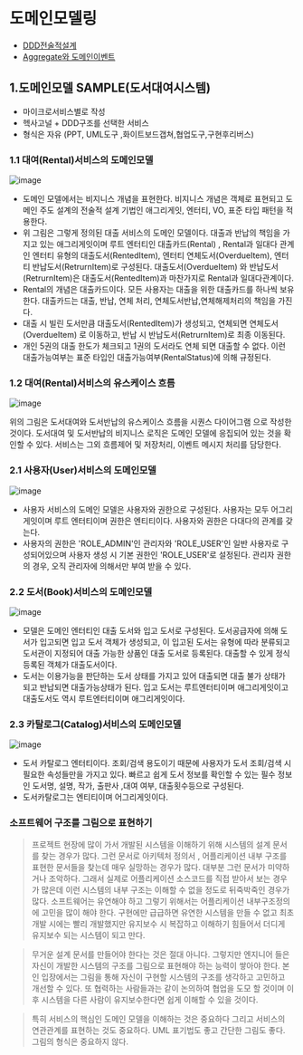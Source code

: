 # 도메인모델링
- [DDD전술적설계](https://engineering-skcc.github.io/microservice%20modeling/BackEnd-modeling-domainModeling/)
- [Aggregate와 도메인이벤트](https://engineering-skcc.github.io/microservice%20modeling/BackEnd-modeling-domainModeling/)

## 1.도메인모델 SAMPLE(도서대여시스템) 
* 마이크로서비스별로 작성
* 헥사고널 + DDD구조를 선택한 서비스
* 형식은 자유 (PPT, UML도구 ,화이트보드갭쳐,협업도구,구현후리버스)

### 1.1 대여(Rental)서비스의 도메인모델
![image](https://user-images.githubusercontent.com/15258916/96394365-bfaaba80-11fc-11eb-8e6c-7908c9b69d98.png)
-	도메인 모델에서는 비지니스 개념을 표현한다. 비지니스 개념은 객체로 표현되고 도메인 주도 설계의 전술적 설계 기법인 애그리게잇, 엔터티, VO, 표준 타입 패턴을 적용한다.
-	위 그림은 그렇게 정의된 대출 서비스의 도메인 모델이다. 대출과 반납의 책임을 가지고 있는 애그리게잇이며 루트 엔터티인 대출카드(Rental) , Rental과 일대다 관계인 엔터티 유형의 대출도서(RentedItem), 엔터티 연체도서(OverdueItem), 엔터티 반납도서(RetrurnItem)로 구성된다. 대출도서(OverdueItem) 와 반납도서(RetrurnItem)은 대출도서(RentedItem)과 마찬가지로 Rental과 일대다관계이다.
-	Rental의 개념은 대출카드이다. 모든 사용자는 대출을 위한 대출카드를 하나씩 보유한다. 대출카드는 대출, 반납, 연체 처리, 연체도서반납,연체해제처리의 책임을 가진다.
-	대출 시 빌린 도서만큼 대출도서(RentedItem)가 생성되고, 연체되면 연체도서(OverdueItem) 로 이동하고, 반납 시 반납도서(RetrurnItem)로 최종 이동된다. 
-	개인 5권의 대출 한도가 체크되고 1권의 도서라도 연체 되면 대출할 수 없다. 이런 대출가능여부는 표준 타입인 대출가능여부(RentalStatus)에 의해 규정된다.

### 1.2 대여(Rental)서비스의 유스케이스 흐름
![image](https://user-images.githubusercontent.com/15258916/87246908-5728a080-c48b-11ea-90c3-86a10a3c27c1.png)

위의 그림은 도서대여와 도서반납의 유스케이스 흐름을 시퀀스 다이어그램 으로 작성한 것이다.
도서대여 및 도서반납의 비지니스 로직은 도메인 모델에 응집되어 있는 것을 확인할 수 있다. 
서비스는 그외 흐름제어 및 저장처리, 이벤트 메시지 처리를 담당한다. 

### 2.1 사용자(User)서비스의 도메인모델
![image](https://user-images.githubusercontent.com/15258916/96394449-013b6580-11fd-11eb-9fb9-556c242fb5d9.png)
- 사용자 서비스의 도메인 모델은 사용자와 권한으로 구성된다. 사용자는 모두 어그리게잇이며 루트 엔터티이며 권한은 엔티티이다. 사용자와 권한은 다대다의 관계를 갖는다.
- 사용자의 권한은 'ROLE_ADMIN'인 관리자와 'ROLE_USER'인 일반 사용자로 구성되어있으며 사용자 생성 시 기본 권한인 'ROLE_USER'로 설정된다. 관리자 권한의 경우, 오직 관리자에 의해서만 부여 받을 수 있다.

### 2.2 도서(Book)서비스의 도메인모델
![image](https://user-images.githubusercontent.com/15258916/96394638-7c048080-11fd-11eb-9b2f-884d18369c5d.png)
- 모델은 도메인 엔터티인 대출 도서와 입고 도서로 구성된다. 도서공급자에 의해 도서가 입고되면 입고 도서 객체가 생성되고, 이 입고된 도서는 유형에 따라 분류되고 도서관이 지정되어 대출 가능한 상품인 대출 도서로 등록된다. 대출할 수 있게 정식 등록된 객체가 대출도서이다. 
- 도서는 이용가능을 판단하는 도서 상태를 가지고 있어 대출되면 대출 불가 상태가 되고 반납되면 대출가능상태가 된다. 입고 도서는 루트엔터티이며 애그리게잇이고 대출도서도 역시 루트엔터티이며 애그리게잇이다.


### 2.3 카탈로그(Catalog)서비스의 도메인모델
![image](https://user-images.githubusercontent.com/15258916/96394649-81fa6180-11fd-11eb-866b-55a6124aae69.png)
- 도서 카탈로그 엔터티이다. 조회/검색 용도이기 때문에 사용자가 도서 조회/검색 시 필요한 속성들만을 가지고 있다. 빠르고 쉽게 도서 정보를 확인할 수 있는 필수 정보인 도서명, 설명, 작가, 출판사 ,대여 여부, 대출횟수등으로 구성된다. 
- 도서카탈로그는 엔티티이며 어그리게잇이다.


### 소프트웨어 구조를 그림으로 표현하기 

>프로젝트 현장에 많이 가서 개발된 시스템을 이해하기 위해 시스템의 설계 문서를 찾는 경우가 많다. 그런 문서로 아키텍처 정의서 , 어플리케이션 내부 구조를 표현한 문서들을 찾는데 매우 실망하는 경우가 많다. 대부분 그런 문서가 미약하거나 조악하다. 그래서 실제로 어플리케이션 소스코드를 직접 받아서 보는 경우가 많은데 이런 시스템의 내부 구조는 이해할 수 없을 정도로 뒤죽박죽인 경우가 많다.
소프트웨어는 유연해야 하고 그렇기 위해서는 어플리케이션 내부구조정의에  고민을 많이 해야 한다. 구현에만 급급하면 유연한 시스템을 만들 수 없고 최초 개발 시에는 빨리 개발했지만 유지보수 시 복잡하고 이해하기 힘들어서 더디게 유지보수 되는 시스템이 되고 만다. 

>무거운 설계 문서를 만들어야 한다는 것은 절대 아니다. 그렇지만 엔지니어 들은 자신이 개발한 시스템의 구조를 그림으로 표현해야 하는 능력이 쌓아야 한다. 본인 입장에서는 그림을 통해 자신이 구현할 시스템의 구조를 생각하고 고민하고 개선할 수 있다. 또 협력하는 사람들과는 같이 논의하여 협업을 도모 할 것이며 이후 시스템을 다른 사람이 유지보수한다면 쉽게 이해할 수 있을 것이다. 

>특히 서비스의 핵심인 도메인 모델을 이해하는 것은 중요하다 그리고 서비스의 연관관계를 표현하는 것도 중요하다. UML 표기법도 좋고 간단한 그림도 좋다. 그림의 형식은 중요하지 않다. 

